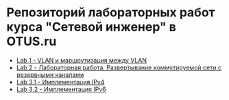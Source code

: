 # Репозиторий лабораторных работ курса "Сетевой инженер" в OTUS.ru

- [Lab 1 - VLAN и маршрутизация между VLAN](/01_lab_vlans/README.md)
- [Lab 2 - Лабораторная работа. Развертывание коммутируемой сети с резервными каналами](/02_lab_stp/README.md)
- [Lab 3.1 - Имплементация IPv4 ](/03.1_lab_IPv4/README.md)
- [Lab 3.2 - Имплементация IPv6 ](/03.2_lab_IPv6/README.md)
